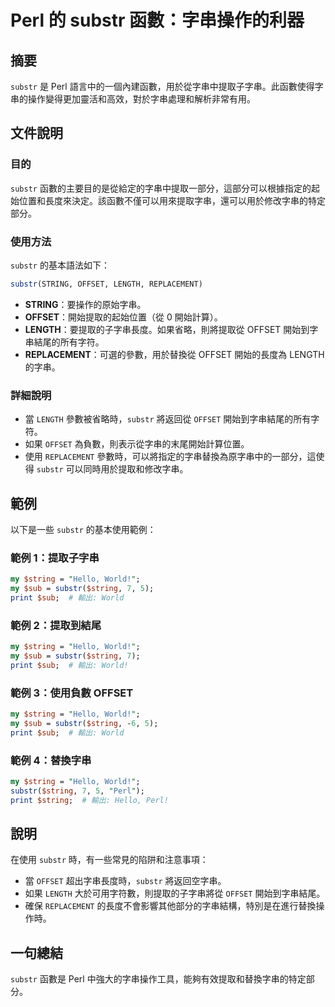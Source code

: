 <!--
Meta Description: # Perl 的 substr 函數：字串操作的利器 ## 摘要 `substr` 是 Perl 語言中的一個內建函數，用於從字串中提取子字串。此函數使得字串的操作變得更加靈活和高效，對於字串處理和解析非常有用。 ## 文件說明 ### 目的 `substr` 函數的主要目的是從給定的字串中提取一部...
Meta Keywords: substr, string, perl, offset, world
-->

# Perl 的 substr 函數：字串操作的利器

## 摘要
`substr` 是 Perl 語言中的一個內建函數，用於從字串中提取子字串。此函數使得字串的操作變得更加靈活和高效，對於字串處理和解析非常有用。

## 文件說明
### 目的
`substr` 函數的主要目的是從給定的字串中提取一部分，這部分可以根據指定的起始位置和長度來決定。該函數不僅可以用來提取字串，還可以用於修改字串的特定部分。

### 使用方法
`substr` 的基本語法如下：

```perl
substr(STRING, OFFSET, LENGTH, REPLACEMENT)
```

- **STRING**：要操作的原始字串。
- **OFFSET**：開始提取的起始位置（從 0 開始計算）。
- **LENGTH**：要提取的子字串長度。如果省略，則將提取從 OFFSET 開始到字串結尾的所有字符。
- **REPLACEMENT**：可選的參數，用於替換從 OFFSET 開始的長度為 LENGTH 的字串。

### 詳細說明
- 當 `LENGTH` 參數被省略時，`substr` 將返回從 `OFFSET` 開始到字串結尾的所有字符。
- 如果 `OFFSET` 為負數，則表示從字串的末尾開始計算位置。
- 使用 `REPLACEMENT` 參數時，可以將指定的字串替換為原字串中的一部分，這使得 `substr` 可以同時用於提取和修改字串。

## 範例
以下是一些 `substr` 的基本使用範例：

### 範例 1：提取子字串
```perl
my $string = "Hello, World!";
my $sub = substr($string, 7, 5);
print $sub;  # 輸出: World
```

### 範例 2：提取到結尾
```perl
my $string = "Hello, World!";
my $sub = substr($string, 7);
print $sub;  # 輸出: World!
```

### 範例 3：使用負數 OFFSET
```perl
my $string = "Hello, World!";
my $sub = substr($string, -6, 5);
print $sub;  # 輸出: World
```

### 範例 4：替換字串
```perl
my $string = "Hello, World!";
substr($string, 7, 5, "Perl");
print $string;  # 輸出: Hello, Perl!
```

## 說明
在使用 `substr` 時，有一些常見的陷阱和注意事項：

- 當 `OFFSET` 超出字串長度時，`substr` 將返回空字串。
- 如果 `LENGTH` 大於可用字符數，則提取的子字串將從 `OFFSET` 開始到字串結尾。
- 確保 `REPLACEMENT` 的長度不會影響其他部分的字串結構，特別是在進行替換操作時。

## 一句總結
`substr` 函數是 Perl 中強大的字串操作工具，能夠有效提取和替換字串的特定部分。